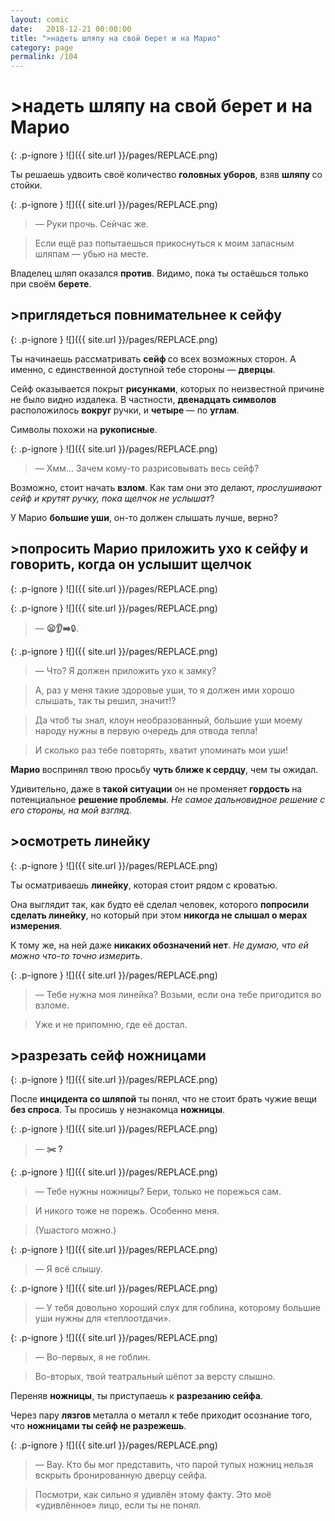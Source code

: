 ```yaml
---
layout: comic
date:   2018-12-21 00:00:00 
title: ">надеть шляпу на свой берет и на Марио"
category: page
permalink: /104
---
```

# >надеть шляпу на свой берет и на Марио

{: .p-ignore }
![]({{ site.url }}/pages/REPLACE.png)

Ты решаешь удвоить своё количество <strong>головных уборов</strong>, взяв <strong>шляпу </strong>со стойки.

{: .p-ignore }
![]({{ site.url }}/pages/REPLACE.png)

<blockquote>— Руки прочь. Сейчас же.</blockquote>

<blockquote>Если ещё раз попытаешься прикоснуться к моим запасным шляпам — убью на месте.</blockquote>

Владелец шляп оказался <strong>против</strong>. Видимо, пока ты остаёшься только при своём <strong>берете</strong>.

## >приглядеться повнимательнее к сейфу

{: .p-ignore }
![]({{ site.url }}/pages/REPLACE.png)

Ты начинаешь рассматривать <strong>сейф </strong>со всех возможных сторон. А именно, с единственной доступной тебе стороны — <strong>дверцы</strong>.

Сейф оказывается покрыт <strong>рисунками</strong>, которых по неизвестной причине не было видно издалека. В частности, <strong>двенадцать символов</strong> расположилось <strong>вокруг </strong>ручки, и <strong>четыре </strong>— по <strong>углам</strong>.

Символы похожи на <strong>рукописные</strong>.

{: .p-ignore }
![]({{ site.url }}/pages/REPLACE.png)

<blockquote>— Хмм… Зачем кому-то разрисовывать весь сейф?</blockquote>

Возможно, стоит начать <strong>взлом</strong>. Как там они это делают, <em>прослушивают сейф и крутят ручку, пока щелчок не услышат</em>?

У Марио <strong>большие уши</strong>, он-то должен слышать лучше, верно?

## >попросить Марио приложить ухо к сейфу и говорить, когда он услышит щелчок 

{: .p-ignore }
![]({{ site.url }}/pages/REPLACE.png)

{: .p-ignore }
![]({{ site.url }}/pages/REPLACE.png)

<blockquote>— <strong>😦👂➡️</strong>🔒.</blockquote>

{: .p-ignore }
![]({{ site.url }}/pages/REPLACE.png)

<blockquote>— Что? Я должен приложить ухо к замку?</blockquote>

<blockquote>А, раз у меня такие здоровые уши, то я должен ими хорошо слышать, так ты решил, значит!?</blockquote>

<blockquote>Да чтоб ты знал, клоун необразованный, большие уши моему народу нужны в первую очередь для отвода тепла!</blockquote>

<blockquote>И сколько раз тебе повторять, хватит упоминать мои уши!</blockquote>

<strong>Марио </strong>воспринял твою просьбу <strong>чуть ближе к сердцу</strong>, чем ты ожидал. 

Удивительно, даже в<strong> такой ситуации</strong> он не променяет <strong>гордость </strong>на потенциальное <strong>решение проблемы</strong>. <em>Не самое дальновидное решение с его стороны, на мой взгляд</em>.

## >осмотреть линейку

{: .p-ignore }
![]({{ site.url }}/pages/REPLACE.png)

Ты осматриваешь <strong>линейку</strong>, которая стоит рядом с кроватью.

Она выглядит так, как будто её сделал человек, которого <strong>попросили сделать линейку</strong>, но который при этом <strong>никогда не слышал о мерах измерения</strong>.

К тому же, на ней даже <strong>никаких обозначений нет</strong>. <em>Не думаю, что ей можно что-то точно измерить</em>.

{: .p-ignore }
![]({{ site.url }}/pages/REPLACE.png)

<blockquote>— Тебе нужна моя линейка? Возьми, если она тебе пригодится во взломе.</blockquote>

<blockquote>Уже и не припомню, где её достал.</blockquote>

## >разрезать сейф ножницами

{: .p-ignore }
![]({{ site.url }}/pages/REPLACE.png)

После <strong>инцидента со шляпой</strong> ты понял, что не стоит брать чужие вещи <strong>без спроса</strong>. Ты просишь у незнакомца <strong>ножницы</strong>.

{: .p-ignore }
![]({{ site.url }}/pages/REPLACE.png)

<blockquote>— <strong>✂️ ?</strong></blockquote>

{: .p-ignore }
![]({{ site.url }}/pages/REPLACE.png)

<blockquote>— Тебе нужны ножницы? Бери, только не порежься сам. </blockquote>

<blockquote>И никого тоже не порежь. Особенно меня.</blockquote>

<blockquote>(Ушастого можно.)</blockquote>

{: .p-ignore }
![]({{ site.url }}/pages/REPLACE.png)

<blockquote>— Я всё слышу.</blockquote>

{: .p-ignore }
![]({{ site.url }}/pages/REPLACE.png)

<blockquote>— У тебя довольно хороший слух для гоблина, которому большие уши нужны для «теплоотдачи».</blockquote>

{: .p-ignore }
![]({{ site.url }}/pages/REPLACE.png)

<blockquote>— Во-первых, я не гоблин. </blockquote>

<blockquote>Во-вторых, твой театральный шёпот за версту слышно. </blockquote>

Переняв <strong>ножницы</strong>, ты приступаешь к <strong>разрезанию сейфа</strong>.

Через пару <strong>лязгов </strong>металла о металл к тебе приходит осознание того, что <strong>ножницами ты сейф не разрежешь</strong>.

{: .p-ignore }
![]({{ site.url }}/pages/REPLACE.png)

<blockquote>— Вау. Кто бы мог представить, что парой тупых ножниц нельзя вскрыть бронированную дверцу сейфа.</blockquote>

<blockquote>Посмотри, как сильно я удивлён этому факту. Это моё «удивлённое» лицо, если ты не понял.</blockquote>
